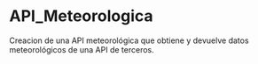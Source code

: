 # API_Meteorologica
Creacion de una API meteorológica que obtiene y devuelve datos meteorológicos de una API de terceros.
